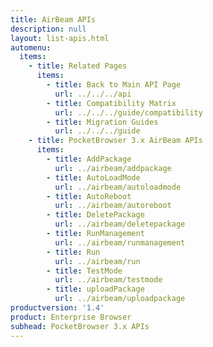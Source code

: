 ```yaml
---
title: AirBeam APIs
description: null
layout: list-apis.html
automenu:
  items:
    - title: Related Pages
      items:
        - title: Back to Main API Page
          url: ../../../api
        - title: Compatibility Matrix
          url: ../../../guide/compatibility
        - title: Migration Guides
          url: ../../../guide
    - title: PocketBrowser 3.x AirBeam APIs
      items:
        - title: AddPackage
          url: ../airbeam/addpackage
        - title: AutoLoadMode
          url: ../airbeam/autoloadmode
        - title: AutoReboot
          url: ../airbeam/autoreboot
        - title: DeletePackage
          url: ../airbeam/deletepackage
        - title: RunManagement
          url: ../airbeam/runmanagement
        - title: Run
          url: ../airbeam/run
        - title: TestMode
          url: ../airbeam/testmode
        - title: uploadPackage
          url: ../airbeam/uploadpackage
productversion: '1.4'
product: Enterprise Browser
subhead: PocketBrowser 3.x APIs
---
```


